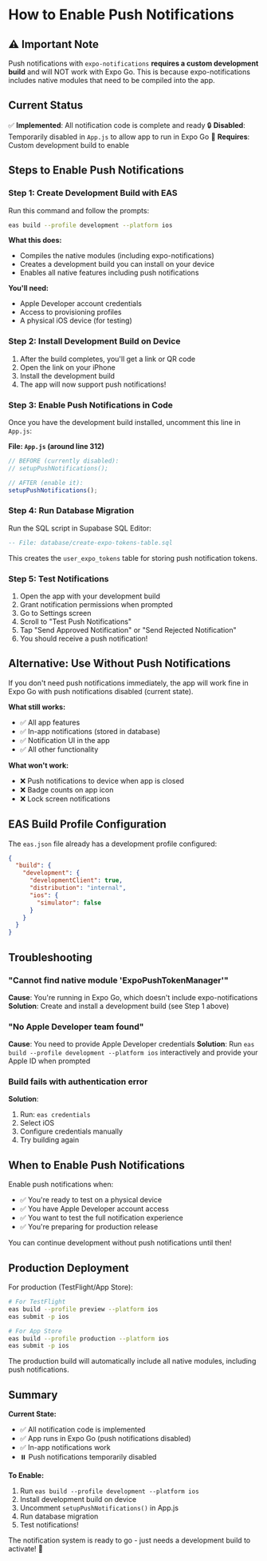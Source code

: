 # How to Enable Push Notifications

## ⚠️ Important Note

Push notifications with `expo-notifications` **requires a custom development build** and will NOT work with Expo Go. This is because expo-notifications includes native modules that need to be compiled into the app.

## Current Status

✅ **Implemented**: All notification code is complete and ready
🔒 **Disabled**: Temporarily disabled in `App.js` to allow app to run in Expo Go
📱 **Requires**: Custom development build to enable

## Steps to Enable Push Notifications

### Step 1: Create Development Build with EAS

Run this command and follow the prompts:

```bash
eas build --profile development --platform ios
```

**What this does:**

- Compiles the native modules (including expo-notifications)
- Creates a development build you can install on your device
- Enables all native features including push notifications

**You'll need:**

- Apple Developer account credentials
- Access to provisioning profiles
- A physical iOS device (for testing)

### Step 2: Install Development Build on Device

1. After the build completes, you'll get a link or QR code
2. Open the link on your iPhone
3. Install the development build
4. The app will now support push notifications!

### Step 3: Enable Push Notifications in Code

Once you have the development build installed, uncomment this line in `App.js`:

**File: `App.js` (around line 312)**

```javascript
// BEFORE (currently disabled):
// setupPushNotifications();

// AFTER (enable it):
setupPushNotifications();
```

### Step 4: Run Database Migration

Run the SQL script in Supabase SQL Editor:

```sql
-- File: database/create-expo-tokens-table.sql
```

This creates the `user_expo_tokens` table for storing push notification tokens.

### Step 5: Test Notifications

1. Open the app with your development build
2. Grant notification permissions when prompted
3. Go to Settings screen
4. Scroll to "Test Push Notifications"
5. Tap "Send Approved Notification" or "Send Rejected Notification"
6. You should receive a push notification!

## Alternative: Use Without Push Notifications

If you don't need push notifications immediately, the app will work fine in Expo Go with push notifications disabled (current state).

**What still works:**

- ✅ All app features
- ✅ In-app notifications (stored in database)
- ✅ Notification UI in the app
- ✅ All other functionality

**What won't work:**

- ❌ Push notifications to device when app is closed
- ❌ Badge counts on app icon
- ❌ Lock screen notifications

## EAS Build Profile Configuration

The `eas.json` file already has a development profile configured:

```json
{
  "build": {
    "development": {
      "developmentClient": true,
      "distribution": "internal",
      "ios": {
        "simulator": false
      }
    }
  }
}
```

## Troubleshooting

### "Cannot find native module 'ExpoPushTokenManager'"

**Cause**: You're running in Expo Go, which doesn't include expo-notifications
**Solution**: Create and install a development build (see Step 1 above)

### "No Apple Developer team found"

**Cause**: You need to provide Apple Developer credentials
**Solution**: Run `eas build --profile development --platform ios` interactively and provide your Apple ID when prompted

### Build fails with authentication error

**Solution**:

1. Run: `eas credentials`
2. Select iOS
3. Configure credentials manually
4. Try building again

## When to Enable Push Notifications

Enable push notifications when:

- ✅ You're ready to test on a physical device
- ✅ You have Apple Developer account access
- ✅ You want to test the full notification experience
- ✅ You're preparing for production release

You can continue development without push notifications until then!

## Production Deployment

For production (TestFlight/App Store):

```bash
# For TestFlight
eas build --profile preview --platform ios
eas submit -p ios

# For App Store
eas build --profile production --platform ios
eas submit -p ios
```

The production build will automatically include all native modules, including push notifications.

## Summary

**Current State:**

- ✅ All notification code is implemented
- ✅ App runs in Expo Go (push notifications disabled)
- ✅ In-app notifications work
- ⏸️ Push notifications temporarily disabled

**To Enable:**

1. Run `eas build --profile development --platform ios`
2. Install development build on device
3. Uncomment `setupPushNotifications()` in App.js
4. Run database migration
5. Test notifications!

The notification system is ready to go - just needs a development build to activate! 🚀
